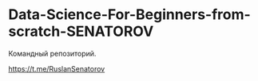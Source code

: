 # Data-Science-For-Beginners-from-scratch-SENATOROV
Командный репозиторий.
 

https://t.me/RuslanSenatorov 
      
       
